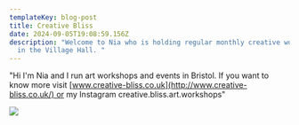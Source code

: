 ```yaml
---
templateKey: blog-post
title: Creative Bliss
date: 2024-09-05T19:08:59.156Z
description: "Welcome to Nia who is holding regular monthly creative workshops
  in the Village Hall. "
---
```



"Hi I'm Nia and I run art workshops and events in Bristol. If you want to know more visit [www.creative-bliss.co.uk](http://www.creative-bliss.co.uk/) or my Instagram creative.bliss.art.workshops"



![](/img/creativeblis.png)